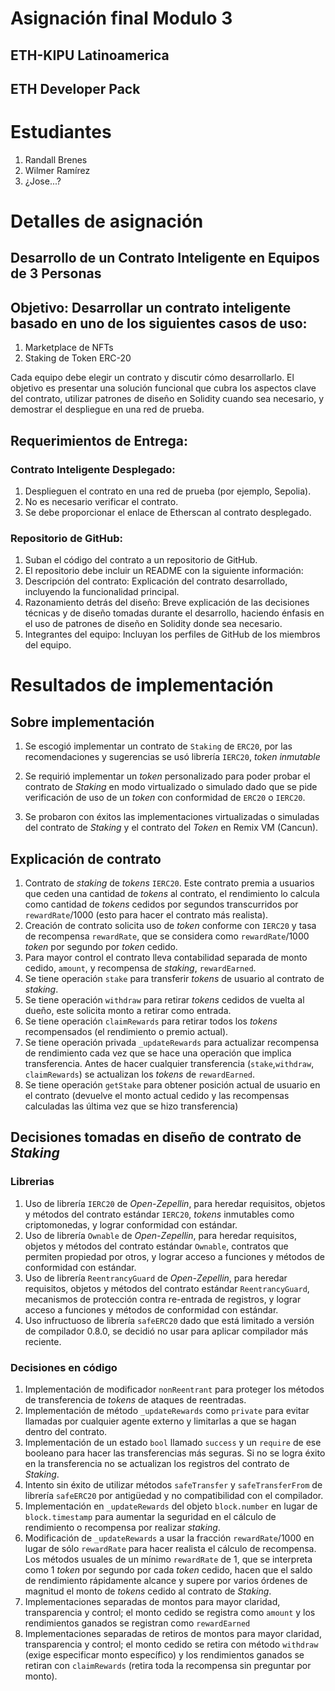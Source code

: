 #  Asignación final Modulo 3
## ETH-KIPU Latinoamerica
## ETH Developer Pack 

# Estudiantes

1. Randall Brenes
2. Wilmer Ramírez
3. ¿Jose...?

# Detalles de asignación

## Desarrollo de un Contrato Inteligente en Equipos de 3 Personas

## Objetivo: Desarrollar un contrato inteligente basado en uno de los siguientes casos de uso:

1. Marketplace de NFTs
2. Staking de Token ERC-20

Cada equipo debe elegir un contrato y discutir cómo desarrollarlo. El objetivo es presentar una solución funcional que cubra los aspectos clave del contrato, utilizar patrones de diseño en Solidity cuando sea necesario, y demostrar el despliegue en una red de prueba.

## Requerimientos de Entrega:

### Contrato Inteligente Desplegado:

1. Desplieguen el contrato en una red de prueba (por ejemplo, Sepolia).
2. No es necesario verificar el contrato.
3. Se debe proporcionar el enlace de Etherscan al contrato desplegado.

### Repositorio de GitHub:

1. Suban el código del contrato a un repositorio de GitHub.
2. El repositorio debe incluir un README con la siguiente información:
3. Descripción del contrato: Explicación del contrato desarrollado, incluyendo la funcionalidad principal.
4. Razonamiento detrás del diseño: Breve explicación de las decisiones técnicas y de diseño tomadas durante el desarrollo, haciendo énfasis en el uso de patrones de diseño en Solidity donde sea necesario.
5. Integrantes del equipo: Incluyan los perfiles de GitHub de los miembros del equipo.

# Resultados de implementación

## Sobre implementación

1. Se escogió implementar un contrato de `Staking` de `ERC20`, por las recomendaciones y sugerencias se usó librería `IERC20`, _token inmutable_
2. Se requirió implementar un _token_ personalizado para poder probar el contrato de _Staking_ en modo virtualizado o simulado dado que se pide verificación de uso de un _token_ con conformidad de `ERC20` o `IERC20`.

3. Se probaron con éxitos las implementaciones virtualizadas o simuladas del contrato de _Staking_ y el contrato del _Token_ en Remix VM (Cancun).

## Explicación de contrato

1. Contrato de _staking_ de _tokens_ `IERC20`. Este contrato premia a usuarios que ceden una cantidad de _tokens_ al contrato, el rendimiento lo calcula como cantidad de _tokens_ cedidos por segundos transcurridos por `rewardRate`/1000 (esto para hacer el contrato más realista). 
2. Creación de contrato solicita uso de _token_ conforme con `IERC20` y tasa de recompensa `rewardRate`, que se considera como `rewardRate`/1000 _token_ por segundo por _token_ cedido.
3. Para mayor control el contrato lleva contabilidad separada de monto cedido, `amount`, y recompensa de _staking_, `rewardEarned`.
4. Se tiene operación `stake` para transferir _tokens_ de usuario al contrato de _staking_.
5. Se tiene operación `withdraw` para retirar _tokens_ cedidos de vuelta al dueño, este solicita monto a retirar como entrada.
5. Se tiene operación `claimRewards` para retirar todos los _tokens_ recompensados (el rendimiento o premio actual).
6. Se tiene operación privada `_updateRewards` para actualizar recompensa de rendimiento cada vez que se hace una operación que implica transferencia. Antes de hacer cualquier transferencia (`stake`,`withdraw`, `claimRewards`) se actualizan los _tokens_ de `rewardEarned`.
7. Se tiene operación `getStake` para obtener posición actual de usuario en el contrato (devuelve el monto actual cedido y las recompensas calculadas las última vez que se hizo transferencia)

## Decisiones tomadas en diseño de contrato de _Staking_

### Librerias
1. Uso  de librería `IERC20` de _Open-Zepellin_, para heredar requisitos, objetos y métodos del contrato estándar  `IERC20`, _tokens_ inmutables como criptomonedas, y lograr conformidad con estándar. 
2. Uso  de librería `Ownable` de _Open-Zepellin_, para heredar requisitos, objetos y métodos del contrato estándar  `Ownable`, contratos que permiten propiedad por otros,  y lograr acceso a funciones y métodos de conformidad con estándar. 
3. Uso  de librería `ReentrancyGuard` de _Open-Zepellin_, para heredar requisitos, objetos y métodos del contrato estándar  `ReentrancyGuard`, mecanismos de protección contra re-entrada de registros, y lograr acceso a funciones y métodos de conformidad con estándar.
4. Uso infructuoso de librería `safeERC20` dado que está limitado a versión de compilador 0.8.0, se decidió no usar para aplicar compilador más reciente. 

### Decisiones en código
1. Implementación de modificador `nonReentrant` para proteger los métodos de transferencia de _tokens_ de ataques de reentradas.
2. Implementación de método `_updateRewards` como `private` para evitar llamadas por cualquier agente externo y limitarlas a que se hagan dentro del contrato.
3. Implementación de un estado `bool` llamado `success` y un `require` de ese booleano para hacer las transferencias más seguras. Si no se logra éxito en la transferencia no se actualizan los registros del contrato de _Staking_.
4. Intento sin éxito de utilizar métodos `safeTransfer` y `safeTransferFrom` de librería `safeERC20` por antigüedad y no compatibilidad con el compilador.
5. Implementación en `_updateRewards` del objeto `block.number` en lugar de `block.timestamp` para aumentar la seguridad en el cálculo de rendimiento o recompensa por realizar _staking_. 
6. Modificación de `_updateRewards` a usar la fracción `rewardRate`/1000  en lugar de sólo `rewardRate` para hacer realista el cálculo de recompensa. Los métodos usuales de un mínimo `rewardRate` de 1, que se interpreta como 1 _token_ por segundo por cada _token_ cedido, hacen que  el saldo de rendimiento rápidamente alcance y supere por varios órdenes de magnitud el monto de _tokens_ cedido al contrato de _Staking_.
7. Implementaciones separadas de montos para mayor claridad, transparencia y control; el monto cedido se registra como `amount` y los rendimientos ganados se registran como `rewardEarned` 
8. Implementaciones separadas de retiros de montos para mayor claridad, transparencia y control; el monto cedido se retira con método `withdraw` (exige especificar monto específico) y los rendimientos ganados se retiran con `claimRewards` (retira toda la recompensa sin preguntar por monto). 